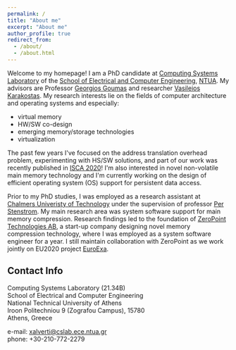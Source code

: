 ```yaml
---
permalink: /
title: "About me"
excerpt: "About me"
author_profile: true
redirect_from: 
  - /about/
  - /about.html
---
```



Welcome to my homepage! I am a PhD candidate at [Computing Systems Laboratory](http://www.cslab.ece.ntua.gr) of the [School of Electrical and Computer Engineering](http://www.ece.ntua.gr), [NTUA](http://www.ntua.gr).  My advisors are Professor [Georgios Goumas](http://www.cslab.ntua.gr/~goumas/) and researcher [Vasileios Karakostas](http://www.cslab.ece.ntua.gr/~vkarakos/). My research interests lie on the fields of computer architecture and operating systems and especially:

* virtual memory
* HW/SW co-design
* emerging memory/storage technologies
* virtualization

The past few years I've focused on the address translation overhead problem, experimenting
with HS/SW solutions, and part of our work was recently published in [ISCA 2020](/publications/isca2020-contiguity)!
I'm also interested in novel non-volatile main memory technolοgy and I'm currently working on the design of 
efficient operating system (OS) support for persistent data access. 

Prior to my PhD studies, I was employed as a research assistant at [Chalmers Univeristy of Technology](https://www.chalmers.se/en/Pages/default.aspx) under the supervision of professor [Per Stenstrom](http://www.cse.chalmers.se/~pers/). 
My main research area was system software support for main memory compression. 
Research findings led to the foundation of [ZeroPoint Technologies AB](https://wp.zptcorp.com/),
a start-up company designing novel memory compression technology, where I was employed as
a system software engineer for a year. I still maintain collaboration with ZeroPoint
as we work jointly on EU2020 project [EuroExa](https://euroexa.eu/). 

## Contact Info
Computing Systems Laboratory (21.34B)<br/>
School of Electrical and Computer Engineering<br/>
National Technical University of Athens<br/>
Iroon Politechniou 9 (Zografou Campus), 15780<br/>
Athens, Greece

e-mail: xalverti@cslab.ece.ntua.gr<br/>
phone: +30-210-772-2279

